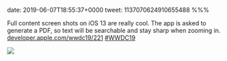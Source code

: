 date: 2019-06-07T18:55:37+0000
tweet: 1137070624910655488
%%%

Full content screen shots on iOS 13 are really cool. The app is asked to generate a PDF, so text will be searchable and stay sharp when zooming in. [developer.apple.com/wwdc19/221](https://developer.apple.com/wwdc19/221) [#WWDC19](https://twitter.com/hashtag/WWDC19)

![](D8evrOFU0AAXN4Q.jpg)
